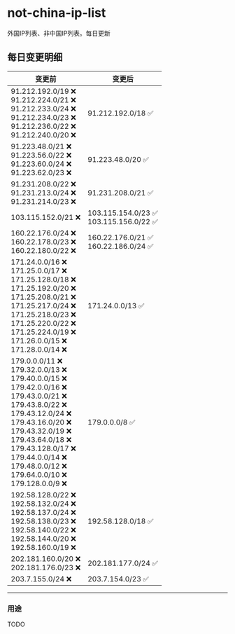 # not-china-ip-list
外国IP列表、非中国IP列表。每日更新

每日变更明细
--------------------
|  变更前   | 变更后 |
|  ----  | ----  |
|  91.212.192.0/19 :x: <br> 91.212.224.0/21 :x: <br> 91.212.233.0/24 :x: <br> 91.212.234.0/23 :x: <br> 91.212.236.0/22 :x: <br> 91.212.240.0/20 :x: <br> | 91.212.192.0/18 :white_check_mark: | 
|  91.223.48.0/21 :x: <br> 91.223.56.0/22 :x: <br> 91.223.60.0/24 :x: <br> 91.223.62.0/23 :x: <br> | 91.223.48.0/20 :white_check_mark: | 
|  91.231.208.0/22 :x: <br> 91.231.213.0/24 :x: <br> 91.231.214.0/23 :x: <br> | 91.231.208.0/21 :white_check_mark: | 
|  103.115.152.0/21 :x:  | 103.115.154.0/23 :white_check_mark: <br> 103.115.156.0/22 :white_check_mark: <br>  | 
|  160.22.176.0/24 :x: <br> 160.22.178.0/23 :x: <br> 160.22.180.0/22 :x: <br> | 160.22.176.0/21 :white_check_mark: <br> 160.22.186.0/24 :white_check_mark: <br>  | 
|  171.24.0.0/16 :x: <br> 171.25.0.0/17 :x: <br> 171.25.128.0/18 :x: <br> 171.25.192.0/20 :x: <br> 171.25.208.0/21 :x: <br> 171.25.217.0/24 :x: <br> 171.25.218.0/23 :x: <br> 171.25.220.0/22 :x: <br> 171.25.224.0/19 :x: <br> 171.26.0.0/15 :x: <br> 171.28.0.0/14 :x: <br> | 171.24.0.0/13 :white_check_mark: | 
|  179.0.0.0/11 :x: <br> 179.32.0.0/13 :x: <br> 179.40.0.0/15 :x: <br> 179.42.0.0/16 :x: <br> 179.43.0.0/21 :x: <br> 179.43.8.0/22 :x: <br> 179.43.12.0/24 :x: <br> 179.43.16.0/20 :x: <br> 179.43.32.0/19 :x: <br> 179.43.64.0/18 :x: <br> 179.43.128.0/17 :x: <br> 179.44.0.0/14 :x: <br> 179.48.0.0/12 :x: <br> 179.64.0.0/10 :x: <br> 179.128.0.0/9 :x: <br> | 179.0.0.0/8 :white_check_mark: | 
|  192.58.128.0/22 :x: <br> 192.58.132.0/24 :x: <br> 192.58.137.0/24 :x: <br> 192.58.138.0/23 :x: <br> 192.58.140.0/22 :x: <br> 192.58.144.0/20 :x: <br> 192.58.160.0/19 :x: <br> | 192.58.128.0/18 :white_check_mark: | 
|  202.181.160.0/20 :x: <br> 202.181.176.0/23 :x: <br> | 202.181.177.0/24 :white_check_mark: | 
|  203.7.155.0/24 :x:  | 203.7.154.0/23 :white_check_mark: | 

--------------------
### 用途
TODO
